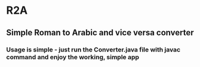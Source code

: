 # R2A
## Simple Roman to Arabic and vice versa converter
### Usage is simple - just run the Converter.java file with javac command and enjoy the working, simple app
